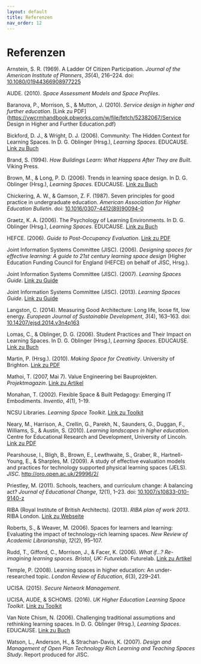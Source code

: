 ```yaml
---
layout: default
title: Referenzen
nav_order: 12
---
```


# Referenzen

Arnstein, S. R. (1969). A Ladder Of Citizen Participation. *Journal of
the American Institute of Planners*, *35*(4), 216–224. doi: [10.1080/01944366908977225](https://doi.org/10.1080/01944366908977225)

AUDE. (2010). *Space Assessment Models and Space Profiles*.

Baranova, P., Morrison, S., & Mutton, J. (2010). *Service design in
higher and further education*. [Link zu PDF](https://vwcrmhandbook.pbworks.com/w/file/fetch/52382067/Service Design in Higher and Further Education.pdf)

Bickford, D. J., & Wright, D. J. (2006). Community: The Hidden Context
for Learning Spaces. In D. G. Oblinger (Hrsg.), *Learning Spaces*.
EDUCAUSE. [Link zu Buch](https://www.educause.edu/research-and-publications/books/learning-spaces)

Brand, S. (1994). *How Buildings Learn: What Happens After They are
Built*. Viking Press.

Brown, M., & Long, P. D. (2006). Trends in learning space design. In D.
G. Oblinger (Hrsg.), *Learning Spaces*. EDUCAUSE.
[Link zu Buch](https://www.educause.edu/research-and-publications/books/learning-spaces)

Chickering, A. W., & Gamson, Z. F. (1987). Seven principles for good
practice in undergraduate education. *American Association for Higher
Education Bulletin*. doi: [10.1016/0307-4412(89)90094-0](<https://doi.org/10.1016/0307-4412(89)90094-0>)

Graetz, K. A. (2006). The Psychology of Learning Environments. In D. G.
Oblinger (Hrsg.), *Learning Spaces*. EDUCAUSE.
[Link zu Buch](https://www.educause.edu/research-and-publications/books/learning-spaces)

HEFCE. (2006). *Guide to Post-Occupancy Evaluation*.
[Link zu PDF](http://www.smg.ac.uk/documents/POEBrochureFinal06.pdf)

Joint Information Systems Committee (JISC). (2006). *Designing spaces
for effective learning: A guide to 21st century learning space design*
(Higher Education Funding Council for England (HEFCE) on behalf of JISC,
Hrsg.).

Joint Information Systems Committee (JISC). (2007). *Learning Spaces Guide*. [Link zu Guide](https://www.jisc.ac.uk/full-guide/learning-spaces)

Joint Information Systems Committee (JISC). (2013). *Learning Spaces Guide*. [Link zu Guide](https://www.jisc.ac.uk/full-guide/learning-spaces)

Langston, C. (2014). Measuring Good Architecture: Long life, loose fit,
low energy. *European Journal of Sustainable Development*, *3*(4),
163–163. doi: [10.14207/ejsd.2014.v3n4p163](https://doi.org/10.14207/ejsd.2014.v3n4p163)

Lomas, C., & Oblinger, D. G. (2006). Student Practices and Their Impact
on Learning Spaces. In D. G. Oblinger (Hrsg.), *Learning Spaces*.
EDUCAUSE. [Link zu Buch](https://www.educause.edu/research-and-publications/books/learning-spaces)

Martin, P. (Hrsg.). (2010). *Making Space for Creativity*. University of
Brighton. [Link zu PDF](https://cris.brighton.ac.uk/ws/files/291569/Making%20Space%20for%20Creativity.pdf#page=37)

Mathoi, T. (2007, Mai 7). Value Engineering bei Bauprojekten.
*Projektmagazin*. [Link zu Artikel](https://www.projektmagazin.de/artikel/value-engineering-bei-bauprojekten_6989)

Monahan, T. (2002). Flexible Space & Built Pedagogy: Emerging IT
Embodiments. *Inventio*, *4*(1), 1–19.

NCSU Libraries. *Learning Space Toolkit*. [Link zu Toolkit](https://learningspacetoolkit.org)

Neary, M., Harrison, A., Crellin, G., Parekh, N., Saunders, G., Duggan,
F., Williams, S., & Austin, S. (2010). *Learning landscapes in higher
education*. Centre for Educational Research and Development, University
of Lincoln. [Link zu PDF](https://www.hedqf.org/wp-content/uploads/2019/02/2010_HEFCE_Learning_Landscapes_in_Higher_Education.pdf)

Pearshouse, I., Bligh, B., Brown, E., Lewthwaite, S., Graber, R.,
Hartnell-Young, E., & Sharples, M. (2009). A study of effective
evaluation models and practices for technology supported physical
learning spaces (JELS). *JISC*. <http://oro.open.ac.uk/29996/2/>

Priestley, M. (2011). Schools, teachers, and curriculum change: A
balancing act? *Journal of Educational Change*, *12*(1), 1–23. doi:
[10.1007/s10833-010-9140-z](https://doi.org/10.1007/s10833-010-9140-z)

RIBA (Royal Institute of British Architects). (2013). *RIBA plan of work
2013*. RIBA London. [Link zu Webseite](https://www.architecture.com/knowledge-and-resources/resources-landing-page/riba-plan-of-work)

Roberts, S., & Weaver, M. (2006). Spaces for learners and learning:
Evaluating the impact of technology-rich learning spaces. *New Review of
Academic Librarianship*, *12*(2), 95–107.

Rudd, T., Gifford, C., Morrison, J., & Facer, K. (2006). *What if...?
Re-imagining learning spaces. Bristol, UK: Futurelab*. Futurelab. [Link zu Artikel](https://telearn.archives-ouvertes.fr/hal-00190334/document)

Temple, P. (2008). Learning spaces in higher education: An
under-researched topic. *London Review of Education*, *6*(3), 229–241.

UCISA. (2015). *Secure Network Management*.

UCISA, AUDE, & SCHOMS. (2016). *UK Higher Education Learning Space Toolkit*. [Link zu Toolkit](https://www.ucisa.ac.uk/learningspace)

Van Note Chism, N. (2006). Challenging traditional assumptions and
rethinking learning spaces. In D. G. Oblinger (Hrsg.), *Learning
Spaces*. EDUCAUSE. [Link zu Buch](https://www.educause.edu/research-and-publications/books/learning-spaces)

Watson, L., Anderson, H., & Strachan-Davis, K. (2007). *Design and
Management of Open Plan Technology Rich Learning and Teaching Spaces
Study*. Report produced for JISC.
